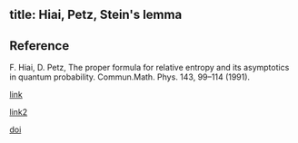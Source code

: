 title: Hiai, Petz, Stein's lemma
---

## Reference

F. Hiai, D. Petz, The proper formula for relative entropy and its asymptotics in quantum probability. Commun.Math. Phys. 143, 99–114 (1991). 


[link](https://drive.google.com/file/d/1CEI_5YWXyNR9-opd3QkSwIx9ilOaAagT/view?usp=sharing)

[link2](https://projecteuclid.org/euclid.cmp/1104248844)

[doi](https://doi.org/10.1007/BF02100287)
